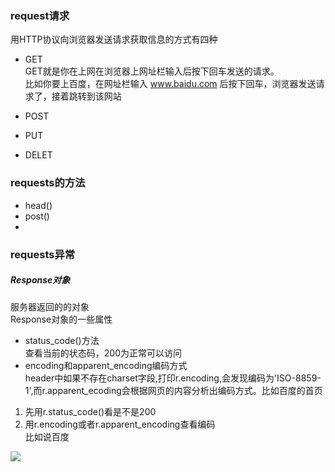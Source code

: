 ### request请求
用HTTP协议向浏览器发送请求获取信息的方式有四种
* GET
</br>GET就是你在上网在浏览器上网址栏输入后按下回车发送的请求。
</br>比如你要上百度，在网址栏输入 www.baidu.com 后按下回车，浏览器发送请求了，接着跳转到该网站
* POST

* PUT
* DELET

### requests的方法

* head()
* post()
*

### requests异常

##### Response对象
服务器返回的的对象
</br>Response对象的一些属性
* status_code()方法
</br>查看当前的状态码，200为正常可以访问
* encoding和apparent_encoding编码方式
</br>header中如果不存在charset字段,打印r.encoding,会发现编码为'ISO-8859-1',而r.apparent_ecoding会根据网页的内容分析出编码方式。比如百度的首页
 1. 先用r.status_code()看是不是200
 2. 用r.encoding或者r.apparent_encoding查看编码
</br>比如说百度

![](https://github.com/jiangyuwei666/Notes/blob/master/pictrue/Response%E5%AF%B9%E8%B1%A1%E7%9A%84%E5%B1%9E%E6%80%A7.jpg)

